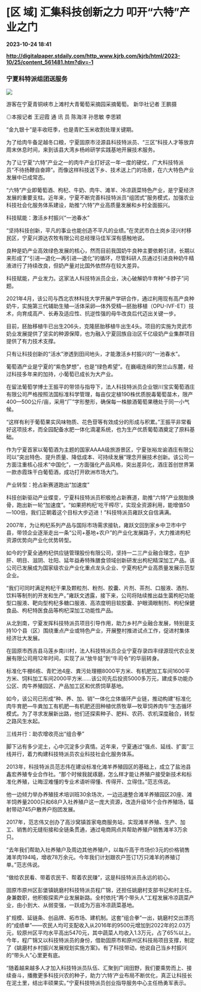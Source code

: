 # [区 域] 汇集科技创新之力 叩开“六特”产业之门

**2023-10-24 18:41**

**http://digitalpaper.stdaily.com/http_www.kjrb.com/kjrb/html/2023-10/25/content_561481.htm?div=-1**

### 宁夏科特派组团送服务

![](http://digitalpaper.stdaily.com/http_www.kjrb.com/kjrb/images/2023-10/25/07/3534201_wangty1_1698134888763_b.jpg)

游客在宁夏青铜峡市上滩村大青葡萄采摘园采摘葡萄。 新华社记者 王鹏摄

 ◎本报记者 王迎霞 通 讯 员 陈海洋 孙思敏 李思颖

 “金九银十”是丰收旺季，也是青贮玉米收割处理关键期。

 为了给肉牛备足越冬口粮，宁夏固原市泾源县科技特派员、“三区”科技人才等放弃周末休息时间，来到该县大湾乡杨岭研学实践基地开展技术服务。

 为了让宁夏“六特”产业之一的肉牛产业打好这一年一度的硬仗，广大科技特派员“不待扬鞭自奋蹄”。而像这样科技送下乡、技术送上门的场景，在六大特色产业发展中已成常态。

 “六特”产业即葡萄酒、枸杞、牛奶、肉牛、滩羊、冷凉蔬菜特色产业，是宁夏经济发展的重要支柱。近年来，宁夏不断完善科技特派员“组团式”服务模式，加强农业科技社会化服务体系建设，助推“六特”产业高质量发展和乡村全面振兴。

 科技赋能：激活乡村振兴“一池春水”

 “坚持科技创新，平凡的事业也能创造不平凡的业绩。”在灵武市白土岗乡泾兴村移民区，宁夏兴源达农牧有限公司总经理马佳军深有感触地说。

 良种是奶产业高效绿色发展的核心，然而目前我国奶牛良种主要依赖引进，长期以来形成了“引进—退化—再引进—退化”的循环，尽管科研人员通过引进良种奶牛精液进行了持续改良，但奶产量对比国外依然存在较大差异。

 科技赋能，产业发力。这家法人科技特派员企业，决心破解奶牛育种“卡脖子”问题。

 2021年4月，该公司与西北农林科技大学开展产学研合作，通过利用现有高产良种奶牛，实施第三代辅助生殖—活体采卵—体外受精—胚胎移植（OPU-IVF-ET）技术，向育成高产、长寿及适应性、抗逆性强的母牛改良后代迈出关键一步。

 目前，胚胎移植牛已出生206头，克隆胚胎移植牛出生4头。项目的实施为灵武市奶业发展提供了坚实的种源保障，也为融入宁夏回族自治区千亿级奶产业集群项目提供了有力技术支撑。

 只有让科技创新的“活水”渗透到田间地头，才能激活乡村振兴的“一池春水”。

 葡萄酒产业是宁夏的“紫色梦想”，也是“绿色希望”。在巍峨连绵的贺兰山东麓，经过科技多年来的加持，小葡萄已成长为大产业。

 在留法葡萄学博士王振平的带领与指导下，法人科技特派员企业银川宝实葡萄酒庄有限公司严格按照法国标准科学管理，每亩仅定植190株优质脱毒葡萄苗木，限产400—500公斤/亩，采用“厂”字形整形，确保每一株酿酒葡萄果穗处于同一小气候。

 “这样有利于葡萄果实风味物质、花色苷等有效成分的形成与积累。”王振平非常看好这项技术，而全园配备水肥一体化滴灌系统，也为生产优质葡萄酒奠定了原料基础。

 作为宁夏首家以葡萄酒为主题的国家AAAA级旅游景区，宁夏张裕龙谕酒庄有限公司以“突出特色、提升质量、降低成本、可持续发展”理念开展技术创新。该公司一方面注重核心技术“中国化”，一方面强化产品风格，突出差异化，酒庄首创世界第一款赤霞珠干白葡萄酒，成功打开欧洲市场大门。

 产业转型：抢占新赛道跑出“加速度”

 科技创新驱动产业蝶变，宁夏科技特派员积极抢占新赛道，助推“六特”产业脱胎换骨，跑出新一轮“加速度”。“如果把枸杞‘吃干榨尽’，实现全资源利用，能增值50—100倍，我们正朝着这个目标大步迈进！”科技特派员雍跃文自信满满。

 2007年，为让枸杞系列产品与国际市场需求接轨，雍跃文回到家乡中卫市中宁县，带领企业逐渐走出一条“公司+基地+农户”的产业化发展路子，大力推进枸杞资源优势向产业化优势转型。

 如今的宁夏全通枸杞供应链管理股份有限公司，坚持一二三产业融合理念，在护肝、明目、滋阴、壮阳、延年益寿特殊膳食领域创新研发出枸杞精深加工产品。该公司已发展成为国家级农业产业化重点龙头企业、宁夏枸杞产业高质量发展示范型企业。

 “我们可同时满足枸杞干果及颗粒剂、粉剂、胶囊、片剂、茶剂、口服液、酒剂、饮料等制剂的开发和生产。”雍跃文透露，接下来，公司将陆续推出益生菌枸杞功能型口服液、靶向型枸杞多糖口服液、高浓度明目软胶囊、护眼滴眼制剂、枸杞保健食品、枸杞特医食品等枸杞深加工功能性产品。

 从北到南，宁夏发挥科技特派员项目引导作用，助力乡村产业融合发展，特别是支持10个县（区）围绕重点产业或特色产业，开展整村推进试点工作，促进村集体经济壮大发展。

 在固原市西吉县马莲乡南川村，法人科技特派员企业宁夏存录四丰绿源现代农业发展有限公司用12年时间，实现了从“放牛娃”到“牛司令”的华丽转身。

 标准化牛棚6栋、青贮池4座、粪污处理棚8000平方米、有机肥加工车间1600平方米、饲料加工车间2000平方米……该公司先后投资5000多万元，建成多功能办公区、肉牛养殖园区、产品加工区和优质饲草基地。

 如今，该公司已形成“种、养、加、销”一体化立体循环产业链，推动构建“标准化肉牛育肥—牛粪加工有机肥—有机肥还田种植优质牧草—牧草饲养肉牛”生态循环模式。为了寻求发展新出路，他们还探索种子、肥料、农药、农机深度融合，转型之路风生水起。

 三线并行：助农增收亮出“组合拳”

 脚下沾有多少泥土，心中沉淀多少真情。近年来，宁夏通过“强点、延线、扩面”三线并行，着力构建科技特派员农业科技社会化服务体系。

 2013年，科技特派员范志伟在建设标准化滩羊养殖园区的基础上，成立了盐池县鑫宏养殖专业合作社。“那个时候我就琢磨，怎么样才能让养殖户接受新技术和标准化养殖，让晦涩难懂的专业术语听得懂、传得开、立得住。”范志伟说。

 他一边倾力举办养殖技术培训班30余场次，一边迅速整合滩羊养殖园区20座、滩羊饲养量2000只和68户入社养殖户这一庞大资源，改造升级16个合作养殖场，辐射带动745户散养户抱团发展。

 2017年，范志伟又创办了高沙窝镇首家电商服务站，实现滩羊养殖、生产、加工、销售的无缝衔接和全链条贯通，通过电商网点共帮助养殖户销售滩羊3万余只。

 “去年我们帮助入社养殖户及周边其他养殖户，以每斤高于市场价3元的价格销售滩羊肉194吨，增收78万余元。今年我们计划跟农户签订1万只滩羊的养殖订单。”范志伟说。

 “做给农民看、带着农民干、帮着农民赚”，这是科技特派员永远的初心。

 固原市原州区彭堡镇姚磨村科技特派员程广锦，还担任姚磨村支部书记和村主任。身兼数职，他积极探索产业发展新路。全村依托“两个带头人”工程发展冷凉蔬菜产业，由小到大、从弱变强，一跃成为万亩冷凉蔬菜基地。

 扩规模、延链条、创品牌、拓市场、建机制。这套“组合拳”一出，姚磨村交出漂亮的“成绩单”——农民人均可支配收入从2016年的9500元增加到2022年的2.03万元，较原州区平均水平高出5470元，其中蔬菜人均收入1.3万元，占了65%以上。今年，程广锦又以科技特派员的身份，借助固原市和原州区科技局项目支撑，制定了《姚磨村乡村振兴发展规划实施方案》。有了科技带动，他说自己当乡村振兴的“带头人”心里更有底。

 “随着越来越多人才加入科技特派员队伍、汇聚到广阔田野，我们要乘势而上、接续奋斗，播撒更多科技兴农的种子，助力‘六特’产业布局不断优化，真正让科技长在泥土里，结出丰硕果实。”宁夏科技特派员创业指导服务中心主任杨勇军表示。